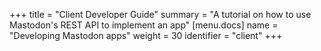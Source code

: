 +++
title = "Client Developer Guide"
summary = "A tutorial on how to use Mastodon's REST API to implement an app"
[menu.docs]
name = "Developing Mastodon apps"
weight = 30
identifier = "client"
+++